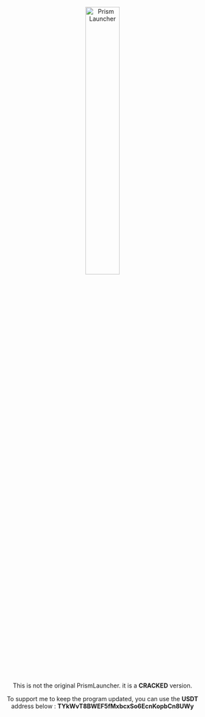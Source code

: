 <p align="center">
<picture>
  <source media="(prefers-color-scheme: dark)" srcset="/program_info/org.prismlauncher.PrismLauncher.logo-darkmode.svg">
  <source media="(prefers-color-scheme: light)" srcset="/program_info/org.prismlauncher.PrismLauncher.logo.svg">
  <img alt="Prism Launcher" src="/program_info/org.prismlauncher.PrismLauncher.logo.svg" width="40%">
</picture>
</p>

<p align="center">
  This is not the original PrismLauncher. it is a <b>CRACKED</b> version.
</p>
<p align="center">
To support me to keep the program updated, you can use the <b>USDT</b> address below :  
<b>TYkWvT8BWEF5fMxbcxSo6EcnKopbCn8UWy</b>
</p>
